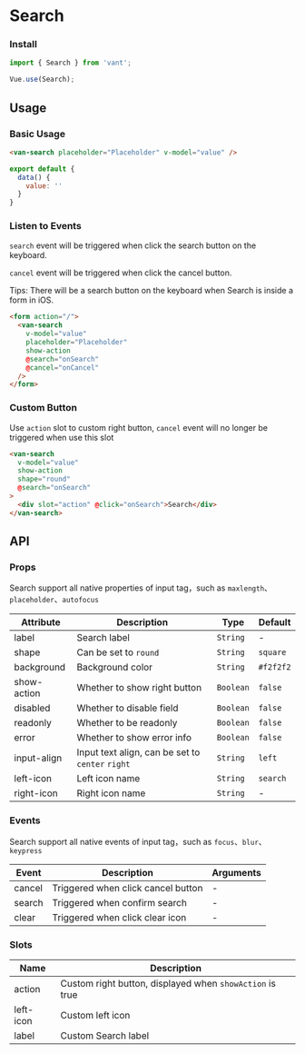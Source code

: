 # Search

### Install

``` javascript
import { Search } from 'vant';

Vue.use(Search);
```

## Usage

### Basic Usage

```html
<van-search placeholder="Placeholder" v-model="value" />
```

```javascript
export default {
  data() {
    value: ''
  }
}
```

### Listen to Events

`search` event will be triggered when click the search button on the keyboard.

`cancel` event will be triggered when click the cancel button.

Tips: There will be a search button on the keyboard when Search is inside a form in iOS.

```html
<form action="/">
  <van-search
    v-model="value"
    placeholder="Placeholder"
    show-action
    @search="onSearch"
    @cancel="onCancel"
  />
</form>
```

### Custom Button

Use `action` slot to custom right button, `cancel` event will no longer be triggered when use this slot

```html
<van-search
  v-model="value"
  show-action
  shape="round"
  @search="onSearch"
>
  <div slot="action" @click="onSearch">Search</div>
</van-search>
```

## API

### Props

Search support all native properties of input tag，such as `maxlength`、`placeholder`、`autofocus`

| Attribute | Description | Type | Default |
|------|------|------|------|
| label | Search label | `String` | - |
| shape | Can be set to `round` | `String` | `square` |
| background | Background color | `String` | `#f2f2f2` |
| show-action | Whether to show right button | `Boolean` | `false` |
| disabled | Whether to disable field | `Boolean` | `false` |
| readonly | Whether to be readonly | `Boolean` | `false` |
| error | Whether to show error info | `Boolean` | `false` |
| input-align | Input text align, can be set to `center` `right` | `String` | `left` |
| left-icon | Left icon name | `String` | `search` |
| right-icon | Right icon name | `String` | - |

### Events

Search support all native events of input tag，such as `focus`、`blur`、`keypress`

| Event | Description | Arguments |
|------|------|------|
| cancel | Triggered when click cancel button | - |
| search | Triggered when confirm search | - |
| clear | Triggered when click clear icon | - |

### Slots

| Name | Description |
|------|------|
| action | Custom right button, displayed when `showAction` is true |
| left-icon | Custom left icon |
| label | Custom Search label |

